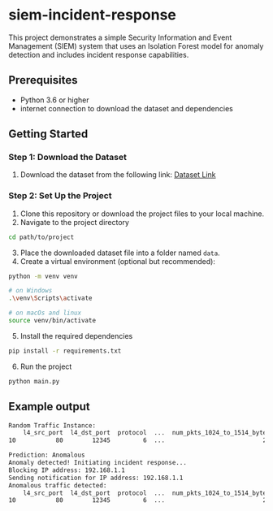 # siem-incident-response
This project demonstrates a simple Security Information and Event Management (SIEM) system that uses an Isolation Forest model for anomaly detection and includes incident response capabilities.
## Prerequisites
- Python 3.6 or higher
- internet connection to download the dataset and dependencies
## Getting Started
### Step 1: Download the Dataset
1. Download the dataset from the following link: [Dataset Link](https://drive.google.com/drive/folders/14DyvzBf3mtbC40zMY89aBb-JhDYfCMgv?usp=sharing)
### Step 2: Set Up the Project
1. Clone this repository or download the project files to your local machine.
2. Navigate to the project directory
```bash
cd path/to/project
```
3. Place the downloaded dataset file into a folder named `data`.
4. Create a virtual environment (optional but recommended):
```bash
python -m venv venv

# on Windows
.\venv\Scripts\activate

# on macOs and linux
source venv/bin/activate
```
5. Install the required dependencies
```bash
pip install -r requirements.txt
```
6. Run the project
```bash
python main.py 
```

## Example output

```bash
Random Traffic Instance:
    l4_src_port  l4_dst_port  protocol  ...  num_pkts_1024_to_1514_bytes  tcp_win_max_in  tcp_win_max_out
10           80        12345         6  ...                           2             1024             2048

Prediction: Anomalous
Anomaly detected! Initiating incident response...
Blocking IP address: 192.168.1.1
Sending notification for IP address: 192.168.1.1
Anomalous traffic detected:
    l4_src_port  l4_dst_port  protocol  ...  num_pkts_1024_to_1514_bytes  tcp_win_max_in  tcp_win_max_out
10           80        12345         6  ...                           2             1024             2048

```